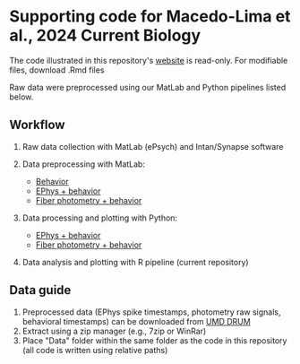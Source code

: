 # Supporting code for Macedo-Lima et al., 2024 Current Biology

The code illustrated in this repository's [website](https://biomath.github.io/MacedoLima_CurBiol2024/) is read-only. For modifiable files, download .Rmd files

Raw data were preprocessed using our MatLab and Python pipelines listed below.

## Workflow

1. Raw data collection with MatLab (ePsych) and Intan/Synapse software

2. Data preprocessing with MatLab:
    - [Behavior](https://github.com/caraslab/caraslab-behavior-analysis)
    - [EPhys + behavior](https://github.com/caraslab/caraslab-spikesortingKS2)
    - [Fiber photometry + behavior](https://github.com/caraslab/caraslab-fiberphotometry)

3. Data processing and plotting with Python:
    - [EPhys + behavior](https://github.com/caraslab/Caraslab_EPhys_preprocessing_pipeline)
    - [Fiber photometry + behavior](https://github.com/caraslab/Caraslab_FP_preprocessing_pipeline)

4. Data analysis and plotting with R pipeline (current repository)

## Data guide
1. Preprocessed data (EPhys spike timestamps, photometry raw signals, behavioral timestamps) can be downloaded from [UMD DRUM](http://hdl.handle.net/1903/32599)
2. Extract using a zip manager (e.g., 7zip or WinRar)
3. Place "Data" folder within the same folder as the code in this repository (all code is written using relative paths)
